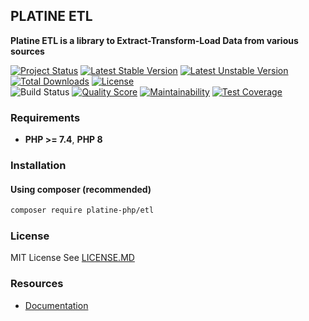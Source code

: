 ## PLATINE ETL
**Platine ETL is a library to Extract-Transform-Load Data from various sources**

[![Project Status](http://opensource.box.com/badges/active.svg)](http://opensource.box.com/badges)
[![Latest Stable Version](https://poser.pugx.org/platine-php/etl/v)](https://packagist.org/packages/platine-php/etl)
[![Latest Unstable Version](https://poser.pugx.org/platine-php/etl/v/unstable)](https://packagist.org/packages/platine-php/etl)
[![Total Downloads](https://poser.pugx.org/platine-php/etl/downloads)](https://packagist.org/packages/platine-php/etl)
[![License](https://poser.pugx.org/platine-php/etl/license)](https://packagist.org/packages/platine-php/etl)  
![Build Status](https://github.com/platine-php/etl/actions/workflows/ci.yml/badge.svg)
[![Quality Score](https://img.shields.io/scrutinizer/g/platine-php/etl.svg?style=flat-square)](https://scrutinizer-ci.com/g/platine-php/etl)
[![Maintainability](https://app.codacy.com/project/badge/Grade/cae13f86ab3341478bda3e123cf856b2)](https://app.codacy.com/gh/platine-php/etl/dashboard?utm_source=gh&utm_medium=referral&utm_content=&utm_campaign=Badge_grade)
[![Test Coverage](https://app.codacy.com/project/badge/Coverage/cae13f86ab3341478bda3e123cf856b2)](https://app.codacy.com/gh/platine-php/etl/dashboard?utm_source=gh&utm_medium=referral&utm_content=&utm_campaign=Badge_coverage)

### Requirements 
- **PHP >= 7.4**, **PHP 8** 

### Installation
#### Using composer (recommended)
```bash
composer require platine-php/etl
```

### License
MIT License See [LICENSE.MD](LICENSE.MD)

### Resources
- [Documentation](https://docs.platine-php.com/packages/etl)